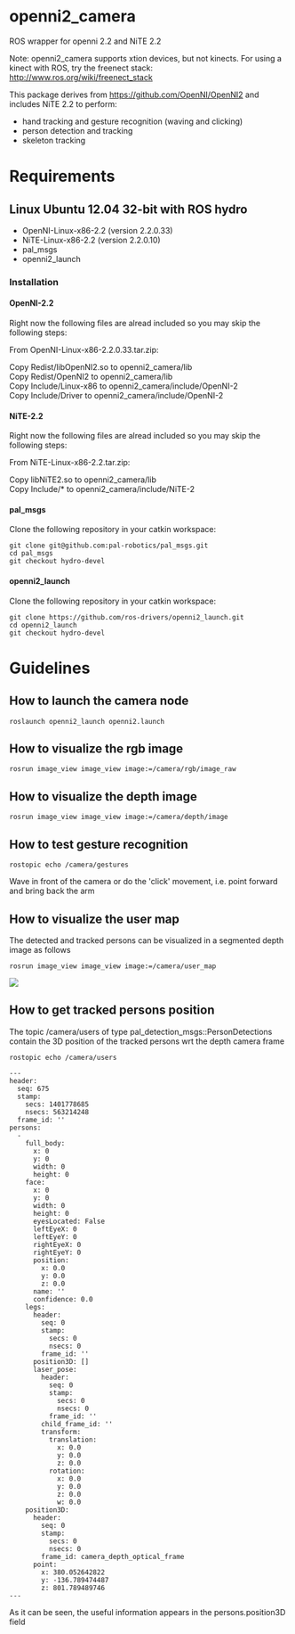 openni2_camera
==============

ROS wrapper for openni 2.2 and NiTE 2.2

Note: openni2_camera supports xtion devices, but not kinects. For using a kinect with ROS, try the freenect stack: http://www.ros.org/wiki/freenect_stack

This package derives from https://github.com/OpenNI/OpenNI2 and includes NiTE 2.2 to perform:

* hand tracking and gesture recognition (waving and clicking)
* person detection and tracking
* skeleton tracking


Requirements
============

Linux Ubuntu 12.04 32-bit with ROS hydro
----------------------------------------

* OpenNI-Linux-x86-2.2 (version 2.2.0.33)
* NiTE-Linux-x86-2.2   (version 2.2.0.10)
* pal_msgs
* openni2_launch

### Installation

#### OpenNI-2.2

Right now the following files are alread included so you may skip the following steps:

From OpenNI-Linux-x86-2.2.0.33.tar.zip: 

Copy Redist/libOpenNI2.so to openni2_camera/lib  
Copy Redist/OpenNI2 to openni2_camera/lib  
Copy Include/Linux-x86 to openni2_camera/include/OpenNI-2  
Copy Include/Driver to openni2_camera/include/OpenNI-2  

#### NiTE-2.2

Right now the following files are alread included so you may skip the following steps:

From NiTE-Linux-x86-2.2.tar.zip:

Copy libNiTE2.so to openni2_camera/lib  
Copy Include/* to openni2_camera/include/NiTE-2  

#### pal_msgs


Clone the following repository in your catkin workspace:

```
git clone git@github.com:pal-robotics/pal_msgs.git
cd pal_msgs
git checkout hydro-devel
```

#### openni2_launch

Clone the following repository in your catkin workspace:

```
git clone https://github.com/ros-drivers/openni2_launch.git
cd openni2_launch
git checkout hydro-devel
```

Guidelines
==========

How to launch the camera node
-----------------------------

```
roslaunch openni2_launch openni2.launch
```

How to visualize the rgb image
------------------------------

```
rosrun image_view image_view image:=/camera/rgb/image_raw
```

How to visualize the depth image
--------------------------------

```
rosrun image_view image_view image:=/camera/depth/image
```

How to test gesture recognition
-------------------------------

```
rostopic echo /camera/gestures
```

Wave in front of the camera or do the 'click' movement, i.e. point forward and bring back the arm


How to visualize the user map
-----------------------------

The detected and tracked persons can be visualized in a segmented depth image as follows

```
rosrun image_view image_view image:=/camera/user_map
```

<img align="middle" src="https://raw.github.com/pal-robotics/openni2_camera/add_user_tracker/etc/user_map.jpg"/>

How to get tracked persons position
-----------------------------------

The topic /camera/users of type pal_detection_msgs::PersonDetections contain the 3D position of the tracked persons wrt the depth camera frame

```
rostopic echo /camera/users

---
header: 
  seq: 675
  stamp: 
    secs: 1401778685
    nsecs: 563214248
  frame_id: ''
persons: 
  - 
    full_body: 
      x: 0
      y: 0
      width: 0
      height: 0
    face: 
      x: 0
      y: 0
      width: 0
      height: 0
      eyesLocated: False
      leftEyeX: 0
      leftEyeY: 0
      rightEyeX: 0
      rightEyeY: 0
      position: 
        x: 0.0
        y: 0.0
        z: 0.0
      name: ''
      confidence: 0.0
    legs: 
      header: 
        seq: 0
        stamp: 
          secs: 0
          nsecs: 0
        frame_id: ''
      position3D: []
      laser_pose: 
        header: 
          seq: 0
          stamp: 
            secs: 0
            nsecs: 0
          frame_id: ''
        child_frame_id: ''
        transform: 
          translation: 
            x: 0.0
            y: 0.0
            z: 0.0
          rotation: 
            x: 0.0
            y: 0.0
            z: 0.0
            w: 0.0
    position3D: 
      header: 
        seq: 0
        stamp: 
          secs: 0
          nsecs: 0
        frame_id: camera_depth_optical_frame
      point: 
        x: 380.052642822
        y: -136.789474487
        z: 801.789489746
---
```

As it can be seen, the useful information appears in the persons.position3D field








